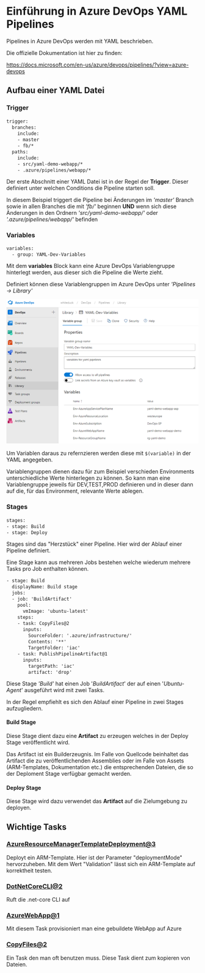 # Einführung in Azure DevOps YAML Pipelines

Pipelines in Azure DevOps werden mit YAML beschrieben.

Die offizielle Dokumentation ist hier zu finden: 

https://docs.microsoft.com/en-us/azure/devops/pipelines/?view=azure-devops

## Aufbau einer YAML Datei

### Trigger

```
trigger:
  branches:
    include:
    - master
    - fb/*
  paths:
    include:
    - src/yaml-demo-webapp/*
    - .azure/pipelines/webapp/*
```

Der erste Abschnitt einer YAML Datei ist in der Regel der **Trigger**. Dieser definiert unter welchen Conditions die Pipeline starten soll.

In diesem Beispiel triggert die Pipeline bei Änderungen im *'master'* Branch sowie in allen Branches die mit *'fb/'* beginnen **UND** wenn sich diese Änderungen in den Ordnern *'src/yaml-demo-webapp/'* oder *'.azure/pipelines/webapp/'* befinden 

### Variables

```
variables:
  - group: YAML-Dev-Variables
```

Mit dem **variables** Block kann eine Azure DevOps Variablengruppe hinterlegt werden, aus dieser sich die Pipeline die Werte zieht.

Definiert können diese Variablengruppen im Azure DevOps unter *'Pipelines -> Library'*

![alt](img/variablegroups.PNG)

Um Variablen daraus zu refernzieren werden diese mit `$(variable)` in der YAML angegeben.

Variablengruppen dienen dazu für zum Beispiel verschieden Environments unterschiedliche Werte hinterlegen zu können.
So kann man eine Variablengruppe jeweils für DEV,TEST,PROD definieren und in dieser dann auf die, für das Environment, relevante Werte ablegen.

### Stages

```
stages:
- stage: Build
- stage: Deploy
```

Stages sind das "Herzstück" einer Pipeline. Hier wird der Ablauf einer Pipeline definiert.

Eine Stage kann aus mehreren Jobs bestehen welche wiederum mehrere Tasks pro Job enthalten können.

```
- stage: Build
  displayName: Build stage
  jobs:
  - job: 'BuildArtifact'
    pool:
      vmImage: 'ubuntu-latest'
    steps:
    - task: CopyFiles@2
      inputs:
        SourceFolder: '.azure/infrastructure/'
        Contents: '**'
        TargetFolder: 'iac'
    - task: PublishPipelineArtifact@1
      inputs:
        targetPath: 'iac'
        artifact: 'drop'
```

Diese Stage *'Build'* hat einen Job '*BuildArtifact*' der auf einen '*Ubuntu-Agent*' ausgeführt wird mit zwei Tasks.

In der Regel empfiehlt es sich den Ablauf einer Pipeline in zwei Stages aufzugliedern.

#### Build Stage

Diese Stage dient dazu eine **Artifact** zu erzeugen welches in der Deploy Stage veröffentlicht wird.

Das Artifact ist ein Builderzeugnis. Im Falle von Quellcode beinhaltet das Artifact die zu veröffentlichenden Assemblies oder im Falle von Assets (ARM-Templates, Dokumentation etc.) die entsprechenden Dateien, die so der Deploment Stage verfügbar gemacht werden.

#### Deploy Stage

Diese Stage wird dazu verwendet das **Artifact** auf die Zielumgebung zu deployen.

## Wichtige Tasks


### [AzureResourceManagerTemplateDeployment@3](https://docs.microsoft.com/en-us/azure/devops/pipelines/tasks/deploy/azure-resource-group-deployment?view=azure-devops)

Deployt ein ARM-Template.
Hier ist der Parameter "deploymentMode" hervorzuheben. Mit dem Wert "Validation" lässt sich ein ARM-Template auf korrektheit testen.

### [DotNetCoreCLI@2](https://docs.microsoft.com/en-us/azure/devops/pipelines/tasks/build/dotnet-core-cli?view=azure-devops)

Ruft die .net-core CLI auf

### [AzureWebApp@1](https://docs.microsoft.com/en-us/azure/devops/pipelines/tasks/deploy/azure-rm-web-app?view=azure-devops)

Mit diesem Task provisioniert man eine gebuildete WebApp auf Azure

### [CopyFiles@2](https://docs.microsoft.com/en-us/azure/devops/pipelines/tasks/utility/copy-files?view=azure-devops&tabs=yaml)

Ein Task den man oft benutzen muss. Diese Task dient zum kopieren von Dateien.

